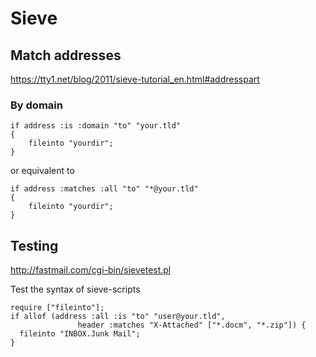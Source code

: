 # Sieve

## Match addresses

<https://tty1.net/blog/2011/sieve-tutorial_en.html#addresspart>

### By domain

```sieve
if address :is :domain "to" "your.tld"
{
    fileinto "yourdir";
}
```

or equivalent to

```sieve
if address :matches :all "to" "*@your.tld"
{
    fileinto "yourdir";
}
```

## Testing

<http://fastmail.com/cgi-bin/sievetest.pl>

Test the syntax of sieve-scripts

```sieve
require ["fileinto"];
if allof (address :all :is "to" "user@your.tld",
               header :matches "X-Attached" ["*.docm", "*.zip"]) {
  fileinto "INBOX.Junk Mail";
}
```
